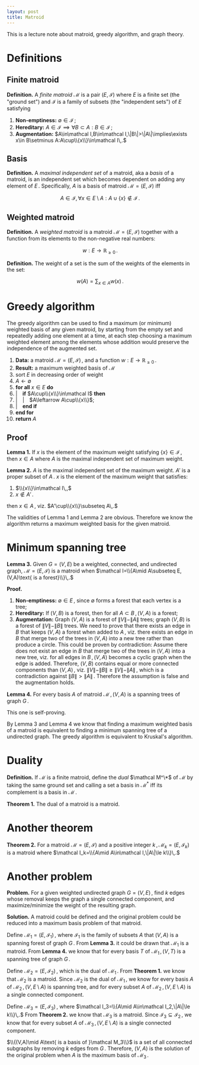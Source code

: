 ```yaml
---
layout: post
title: Matroid
---
```


This is a lecture note about matroid, greedy algorithm, and graph theory.

# Definitions

## Finite matroid

**Definition.** A _finite matroid_ $\mathcal M$ is a pair $(E, \mathcal I)$ where $E$ is a finite set (the "ground set") and $\mathcal I$ is a family of subsets (the "independent sets") of $E$ satisfying

1. **Non-emptiness:** $\emptyset\in\mathcal I\,;$
1. **Hereditary:** $A\in\mathcal I\implies\forall B\subset A:B\in\mathcal I\,;$
1. **Augmentation:** $A\in\mathcal I,B\in\mathcal I,\|B\|>\|A\|\implies\exists x\in B\setminus A:A\cup\\{x\\}\in\mathcal I\,.$

## Basis

**Definition.** A _maximal independent set_ of a matroid, aka a _basis_ of a matroid, is an independent set which becomes dependent on adding any element of $E\,.$ Specifically, $A$ is a basis of matroid $\mathcal M=(E, \mathcal I)$ iff

$$A\in\mathcal I, \forall x\in E\setminus A:A\cup\{x\}\notin\mathcal I\,.$$

## Weighted matroid

**Definition.** A _weighted matroid_ is a matroid $\mathcal M=(E, \mathcal I)$ together with a function from its elements to the non-negative real numbers:

$$w:E\to\mathbb R_{\ge0}\,.$$

**Definition.** The weight of a set is the sum of the weights of the elements in the set:

$$w(A)=\sum_{x\in A}w(x)\,.$$

# Greedy algorithm

The greedy algorithm can be used to find a maximum (or minimum) weighted basis of any given matroid, by starting from the empty set and repeatedly adding one element at a time, at each step choosing a maximum weighted element among the elements whose addition would preserve the independence of the augmented set.

1. **Data:** a matroid $\mathcal M=(E, \mathcal I)\,,$ and a function $w:E\to\mathbb R_{\ge0}\,.$
1. **Result:** a maximum weighted basis of $\mathcal M$
1. sort $E$ in decreasing order of weight
1. $A\leftarrow\emptyset$
1. **for all** $x\in E$ **do**
1. \|&emsp;**if** $A\cup\\{x\\}\in\mathcal I$ **then**
1. \|&emsp;\|&emsp;$A\leftarrow A\cup\\{x\\}$;
1. \|&emsp;**end if**
1. **end for**
1. **return** $A$

## Proof

**Lemma 1.** If $x$ is the element of the maximum weight satisfying $\{x\}\in \mathcal I\,,$ then $x\in A$ where $A$ is the maximal independent set of maximum weight.

**Lemma 2.** $A$ is the maximal independent set of the maximum weight. $A'$ is a proper subset of $A\,.$ $x$ is the element of the maximum weight that satisfies:

1. $\\{x\\}\in\mathcal I\,,$
1. $x\notin A'\,.$

then $x\in A\,,$ viz. $A'\cup\\{x\\}\subseteq A\,.$

The validities of Lemma 1 and Lemma 2 are obvious. Therefore we know the algorithm returns a maximum weighted basis for the given matroid.

# Minimum spanning tree

**Lemma 3.** Given $G=(V,E)$ be a weighted, connected, and undirected graph, $\mathcal M=(E, \mathcal I)$ is a matroid when $\mathcal I=\\{A\mid A\subseteq E,(V,A)\text{ is a forest}\\}\,.$

**Proof.**

1. **Non-emptiness:** $\emptyset\in E\,,$ since $\emptyset$ forms a forest that each vertex is a tree;
1. **Hereditary:** If $(V,B)$ is a forest, then for all $A\subset B\,,\,(V,A)$ is a forest;
1. **Augmentation:** Graph $(V,A)$ is a forest of $\|V\|-\|A\|$ trees; graph $(V,B)$ is a forest of $\|V\|-\|B\|$ trees. We need to prove that there exists an edge in $B$ that keeps $(V,A)$ a forest when added to $A\,,$ viz. there exists an edge in $B$ that merge two of the trees in $(V,A)$ into a new tree rather than produce a circle. This could be proven by contradiction: Assume there does not exist an edge in $B$ that merge two of the trees in $(V,A)$ into a new tree, viz. for all edges in $B\,,\,(V,A)$ becomes a cyclic graph when the edge is added. Therefore, $(V,B)$ contains equal or more connected components than $(V,A)\,,$ viz. $\|V\|-\|B\|\ge\|V\|-\|A\|\,,$ which is a contradiction against $\|B\|>\|A\|\,.$ Therefore the assumption is false and the augmentation holds.

**Lemma 4.** For every basis $A$ of matroid $\mathcal M\,,\,(V,A)$ is a spanning trees of graph $G\,.$

This one is self-proving.

By Lemma 3 and Lemma 4 we know that finding a maximum weighted basis of a matroid is equivalent to finding a minimum spanning tree of a undirected graph. The greedy algorithm is equivalent to Kruskal's algorithm.

# Duality

**Definition.** If $\mathcal M$ is a finite matroid, define the _dual_ $\mathcal M^\*$ of $\mathcal M$ by taking the same ground set and calling a set a basis in $\mathcal M^*$ iff its complement is a basis in $\mathcal M\,.$

**Theorem 1.** The dual of a matroid is a matroid.

# Another theorem

**Theorem 2.** For a matroid $\mathcal M=(E,\mathcal I)$ and a positive integer $k\,,\,\mathcal M_k=(E,\mathcal I_k)$ is a matroid where $\mathcal I_k=\\{A\mid A\in\mathcal I,\|A\|\le k\\}\,.$

# Another problem

**Problem.** For a given weighted undirected graph $G=(V, E)\,,$ find $k$ edges whose removal keeps the graph a single connected component, and maximize/minimize the weight of the resulting graph.

**Solution.** A matroid could be defined and the original problem could be reduced into a maximum basis problem of that matroid.

Define $\mathcal M_1=(E,\mathcal I_1)\,,$ where $\mathcal I_1$ is the family of subsets $A$ that $(V,A)$ is a spanning forest of graph $G\,.$ From **Lemma 3.** it could be drawn that $\mathcal M_1$ is a matroid. From **Lemma 4.** we know that for every basis $T$ of $\mathcal M_1\,,\,(V,T)$ is a spanning tree of graph $G\,.$

Define $\mathcal M_2=(E,\mathcal I_2)\,,$ which is the dual of $\mathcal M_1\,.$ From **Theorem 1.** we know that $\mathcal M_2$ is a matroid. Since $\mathcal M_2$ is the dual of $\mathcal M_1\,,$ we know for every basis $A$ of $\mathcal M_2\,,\,(V,E\setminus A)$ is spanning tree, and for every subset $A$ of $\mathcal M_2\,,\,(V,E\setminus A)$ is a single connected component.

Define $\mathcal M_3=(E,\mathcal I_3)\,,$ where $\mathcal I_3=\\{A\mid A\in\mathcal I_2,\|A\|\le k\\}\,.$ From **Theorem 2.** we know that $\mathcal M_3$ is a matroid. Since $\mathcal I_3\subseteq\mathcal I_2\,,$ we know that for every subset $A$ of $\mathcal M_3\,,\,(V,E\setminus A)$ is a single connected component.

$\\{(V,A)\mid A\text{ is a basis of }\mathcal M_3\\}$ is a set of all connected subgraphs by removing $k$ edges from $G\,.$ Therefore, $(V,A)$ is the solution of the original problem when $A$ is the maximum basis of $\mathcal M_3\,.$
